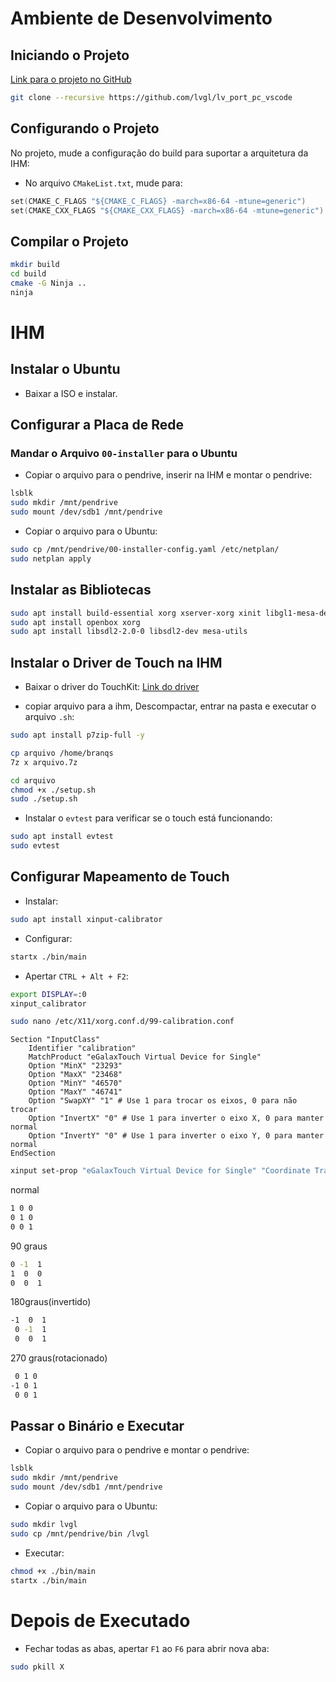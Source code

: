 # Ambiente de Desenvolvimento

## Iniciando o Projeto

[Link para o projeto no GitHub](https://github.com/lvgl/lv_port_pc_vscode)

```bash
git clone --recursive https://github.com/lvgl/lv_port_pc_vscode
```

## Configurando o Projeto

No projeto, mude a configuração do build para suportar a arquitetura da IHM:

- No arquivo `CMakeList.txt`, mude para:

```c
set(CMAKE_C_FLAGS "${CMAKE_C_FLAGS} -march=x86-64 -mtune=generic")
set(CMAKE_CXX_FLAGS "${CMAKE_CXX_FLAGS} -march=x86-64 -mtune=generic")
```

## Compilar o Projeto

```bash
mkdir build
cd build
cmake -G Ninja ..
ninja
```

# IHM

## Instalar o Ubuntu

- Baixar a ISO e instalar.

## Configurar a Placa de Rede

### Mandar o Arquivo `00-installer` para o Ubuntu

- Copiar o arquivo para o pendrive, inserir na IHM e montar o pendrive:

```bash
lsblk
sudo mkdir /mnt/pendrive
sudo mount /dev/sdb1 /mnt/pendrive
```

- Copiar o arquivo para o Ubuntu:

```bash
sudo cp /mnt/pendrive/00-installer-config.yaml /etc/netplan/
sudo netplan apply
```

## Instalar as Bibliotecas

```bash
sudo apt install build-essential xorg xserver-xorg xinit libgl1-mesa-dev libinput-dev libudev-dev
sudo apt install openbox xorg
sudo apt install libsdl2-2.0-0 libsdl2-dev mesa-utils
```

## Instalar o Driver de Touch na IHM

- Baixar o driver do TouchKit:
[Link do driver](https://www.eeti.com/drivers_Linux.html)

- copiar arquivo para a ihm, Descompactar, entrar na pasta e executar o arquivo `.sh`:

```bash
sudo apt install p7zip-full -y

cp arquivo /home/branqs
7z x arquivo.7z

cd arquivo
chmod +x ./setup.sh
sudo ./setup.sh
```

- Instalar o `evtest` para verificar se o touch está funcionando:

```bash
sudo apt install evtest
sudo evtest
```

## Configurar Mapeamento de Touch

- Instalar:

```bash
sudo apt install xinput-calibrator
```

- Configurar:

```bash
startx ./bin/main
```

- Apertar `CTRL + Alt + F2`:

```bash
export DISPLAY=:0
xinput_calibrator
```

```bash
sudo nano /etc/X11/xorg.conf.d/99-calibration.conf
```

```plaintext
Section "InputClass"
    Identifier "calibration"
    MatchProduct "eGalaxTouch Virtual Device for Single"
    Option "MinX" "23293"
    Option "MaxX" "23468"
    Option "MinY" "46570"
    Option "MaxY" "46741"
    Option "SwapXY" "1" # Use 1 para trocar os eixos, 0 para não trocar
    Option "InvertX" "0" # Use 1 para inverter o eixo X, 0 para manter normal
    Option "InvertY" "0" # Use 1 para inverter o eixo Y, 0 para manter normal
EndSection
````

```bash
xinput set-prop "eGalaxTouch Virtual Device for Single" "Coordinate Transformation Matrix" -0.01 -1 1 1 0.1 0 0 0 1
```

normal
```bash
1 0 0
0 1 0
0 0 1
```

90 graus
```bash
0 -1  1 
1  0  0
0  0  1
```

180graus(invertido)

```bash
-1  0  1
 0 -1  1
 0  0  1
```

270 graus(rotacionado)
```bash
 0 1 0
-1 0 1
 0 0 1
```


## Passar o Binário e Executar

- Copiar o arquivo para o pendrive e montar o pendrive:

```bash
lsblk
sudo mkdir /mnt/pendrive
sudo mount /dev/sdb1 /mnt/pendrive
```

- Copiar o arquivo para o Ubuntu:

```bash
sudo mkdir lvgl
sudo cp /mnt/pendrive/bin /lvgl
```

- Executar:

```bash
chmod +x ./bin/main
startx ./bin/main
```

# Depois de Executado

- Fechar todas as abas, apertar `F1` ao `F6` para abrir nova aba:

```bash
sudo pkill X
```
